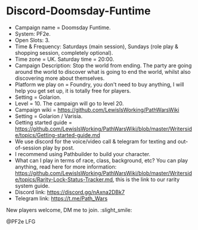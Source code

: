 # Discord-Doomsday-Funtime

- Campaign name = Doomsday Funtime.
- System: PF2e.
- Open Slots: 3.
- Time & Frequency: Saturdays (main session), Sundays (role play & shopping session, completely optional).
- Time zone = UK. Saturday time = 20:00.
- Campaign Description: Stop the world from ending.
  The party are going around the world to discover what is going to end the world, whilst also discovering more about themselves.
- Platform we play on = Foundry, you don't need to buy anything, I will help you get set up, it is totally free for 
  players.
- Setting = Golarion.
- Level = 10. The campaign will go to level 20.
- Campaign wiki = https://github.com/LewisIsWorking/PathWarsWiki
- Setting = Golarion / Varisia.
- Getting started guide = https://github.com/LewisIsWorking/PathWarsWiki/blob/master/Writerside/topics/Getting-started-guide.md
- We use discord for the voice/video call & telegram for texting and out-of-session play by post.
- I recommend using Pathbuilder to build your character.
- What can I play in terms of race, class, background, etc?
  You can play anything, read here for more information: 
  https://github.com/LewisIsWorking/PathWarsWiki/blob/master/Writerside/topics/Rarity-Lock-Status-Tracker.md, this 
  is the link to our rarity system guide. 
- Discord link: https://discord.gg/nAxna2DBk7
- Telegram link: https://t.me/Path_Wars

New players welcome, DM me to join.
:slight_smile:

@PF2e LFG
